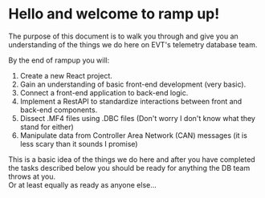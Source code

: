 # Hello and welcome to ramp up!

The purpose of this document is to walk you through and give you an understanding of the things we do here on EVT's telemetry database team.

By the end of rampup you will:
1. Create a new React project.
2. Gain an understanding of basic front-end development (very basic).
3. Connect a front-end application to back-end logic.
4. Implement a RestAPI to standardize interactions between front and back-end components.
5. Dissect .MF4 files using .DBC files (Don't worry I don't know what they stand for either)
6. Manipulate data from Controller Area Network (CAN) messages (it is less scary than it sounds I promise)

This is a basic idea of the things we do here and after you have completed the tasks described below you should be ready for anything the DB team throws at you.<br>
Or at least equally as ready as anyone else...


